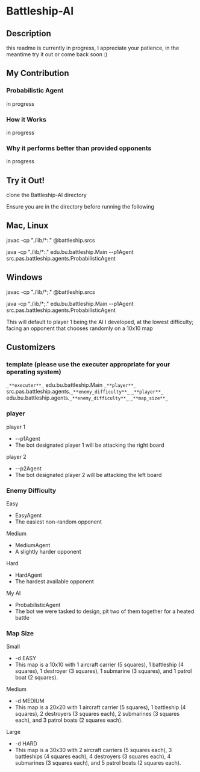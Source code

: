 # Battleship-AI

## Description
this readme is currently in progress, I appreciate your patience, in the meantime try it out or come back soon :)

## My Contribution

### Probabilistic Agent

in progress

### How it Works

in progress

### Why it performs better than provided opponents

in progress

## Try it Out!
clone the Battleship-AI directory

Ensure you are in the directory before running the following

## Mac, Linux
javac -cp "./lib/*:." @battleship.srcs

java -cp "./lib/*:." edu.bu.battleship.Main --p1Agent src.pas.battleship.agents.ProbabilisticAgent

## Windows
javac -cp "./lib/*;." @battleship.srcs

java -cp "./lib/*;." edu.bu.battleship.Main --p1Agent src.pas.battleship.agents.ProbabilisticAgent

This will default to player 1 being the AI I developed, at the lowest difficulty; facing an opponent that chooses randomly on a 10x10 map

## Customizers

### template (please use the executer appropriate for your operating system)
`_**executer**_` edu.bu.battleship.Main `_**player**_` src.pas.battleship.agents.`_**enemy_difficulty**_` `_**player**_` edu.bu.battleship.agents.`_**enemy_difficulty**_` `_**map_size**_`

### player
player 1
- --p1Agent
- The bot designated player 1 will be attacking the right board

player 2
- --p2Agent
- The bot designated player 2 will be attacking the left board

### Enemy Difficulty
Easy
- EasyAgent
- The easiest non-random opponent

Medium
- MediumAgent
- A slightly harder opponent 

Hard
- HardAgent
- The hardest available opponent

My AI
- ProbabilisticAgent
- The bot we were tasked to design, pit two of them together for a heated battle

### Map Size
Small
- -d EASY
- This map is a 10x10 with 1 aircraft carrier (5 squares), 1 battleship (4 squares), 1 destroyer (3 squares), 1 submarine (3 squares), and 1 patrol boat (2 squares).

Medium
- -d MEDIUM
- This map is a 20x20 with 1 aircraft carrier (5 squares), 1 battleship (4 squares), 2 destroyers (3 squares each), 2 submarines (3 squares each), and 3 patrol boats (2 squares each).

Large
- -d HARD
-  This map is a 30x30 with 2 aircraft carriers (5 squares each), 3 battleships (4 squares each), 4 destroyers (3 squares each), 4 submarines (3 squares each), and 5 patrol boats (2 squares each).

